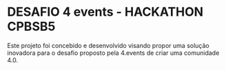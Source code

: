 # DESAFIO 4 events - HACKATHON CPBSB5

Este projeto foi concebido e desenvolvido visando propor uma solução inovadora para o desafio proposto pela 4.events de criar uma comunidade 4.0.